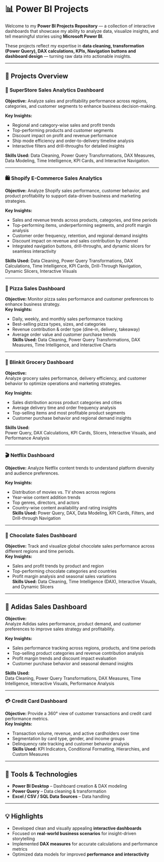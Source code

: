 # 📊 Power BI Projects  

Welcome to my **Power BI Projects Repository** — a collection of interactive dashboards that showcase my ability to analyze data, visualize insights, and tell meaningful stories using **Microsoft Power BI**.  

These projects reflect my expertise in **data cleaning, transformation (Power Query), DAX calculations, KPIs, Navigation buttons and dashboard design** — turning raw data into actionable insights.  

---

## 🚀 Projects Overview  
### 🏬 **SuperStore Sales Analytics Dashboard**  
**Objective:** Analyze sales and profitability performance across regions, categories, and customer segments to enhance business decision-making.  

**Key Insights:**  
- Regional and category-wise sales and profit trends  
- Top-performing products and customer segments  
- Discount impact on profit and revenue performance  
- Ship mode efficiency and order-to-delivery timeline analysis  
- Interactive filters and drill-throughs for detailed insights  

**Skills Used:** Data Cleaning, Power Query Transformations, DAX Measures, Data Modeling, Time Intelligence, KPI Cards, and Interactive Navigation.

---

### 🛍️ **Shopify E-Commerce Sales Analytics**  
**Objective:** Analyze Shopify sales performance, customer behavior, and product profitability to support data-driven business and marketing strategies.  

**Key Insights:**  
- Sales and revenue trends across products, categories, and time periods  
- Top-performing items, underperforming segments, and profit margin analysis  
- Customer order frequency, retention, and regional demand insights  
- Discount impact on revenue and sales contribution by channel  
- Integrated navigation buttons, drill-throughs, and dynamic slicers for seamless interactivity  

**Skills Used:** Data Cleaning, Power Query Transformations, DAX Calculations, Time Intelligence, KPI Cards, Drill-Through Navigation, Dynamic Slicers, Interactive Visuals  

---

### 🍕 **Pizza Sales Dashboard**  
**Objective:** Monitor pizza sales performance and customer preferences to enhance business strategy.  
**Key Insights:**  
- Daily, weekly, and monthly sales performance tracking  
- Best-selling pizza types, sizes, and categories  
- Revenue contribution & order type (dine-in, delivery, takeaway)  
- Average order value and customer purchase trends  
**Skills Used:** Data Cleaning, Power Query Transformations, DAX Measures, Time Intelligence, and Interactive Charts  

---

### 🛒 **Blinkit Grocery Dashboard**  
**Objective:**  
Analyze grocery sales performance, delivery efficiency, and customer behavior to optimize operations and marketing strategies.  

**Key Insights:**  
- Sales distribution across product categories and cities  
- Average delivery time and order frequency analysis  
- Top-selling items and most profitable product segments  
- Customer purchase behavior and regional demand insights  

**Skills Used:**  
Power Query, DAX Calculations, KPI Cards, Slicers, Interactive Visuals, and Performance Analysis  

---


### 🎬 **Netflix Dashboard**  
**Objective:** Analyze Netflix content trends to understand platform diversity and audience preferences.  

**Key Insights:**  
- Distribution of movies vs. TV shows across regions  
- Year-wise content addition trends  
- Top genres, directors, and actors  
- Country-wise content availability and rating insights  
**Skills Used:** Power Query, DAX, Data Modeling, KPI Cards, Filters, and Drill-through Navigation  

---

### 🍫 **Chocolate Sales Dashboard**  
**Objective:** Track and visualize global chocolate sales performance across different regions and time periods.  
**Key Insights:**  
- Sales and profit trends by product and region  
- Top-performing chocolate categories and countries  
- Profit margin analysis and seasonal sales variations  
**Skills Used:** Data Cleaning, Time Intelligence (DAX), Interactive Visuals, and Dynamic Slicers  

---

## 👟 Adidas Sales Dashboard  
**Objective:**  
Analyze Adidas sales performance, product demand, and customer preferences to improve sales strategy and profitability.  

**Key Insights:**  
- Sales performance tracking across regions, products, and time periods  
- Top-selling product categories and revenue contribution analysis  
- Profit margin trends and discount impact evaluation  
- Customer purchase behavior and seasonal demand insights  

**Skills Used:**  
Data Cleaning, Power Query Transformations, DAX Measures, Time Intelligence, Interactive Visuals, Performance Analysis  

---

### 💳 **Credit Card Dashboard**  
**Objective:** Provide a 360° view of customer transactions and credit card performance metrics.  
**Key Insights:**  
- Transaction volume, revenue, and active cardholders over time  
- Segmentation by card type, gender, and income groups  
- Delinquency rate tracking and customer behavior analysis  
**Skills Used:** KPI Indicators, Conditional Formatting, Hierarchies, and Custom Measures  

---

## 🧠 Tools & Technologies  
- **Power BI Desktop** – Dashboard creation & DAX modeling  
- **Power Query** – Data cleaning & transformation  
- **Excel / CSV / SQL Data Sources** – Data handling  

---

## 💡 Highlights  
- Developed clean and visually appealing **interactive dashboards**  
- Focused on **real-world business scenarios** for insight-driven storytelling  
- Implemented **DAX measures** for accurate calculations and performance metrics  
- Optimized data models for improved **performance and interactivity**  

